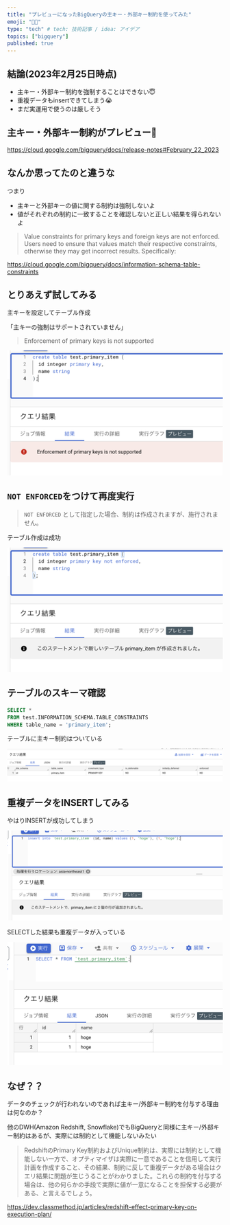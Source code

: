 ```yaml
---
title: "プレビューになったBigQueryの主キー・外部キー制約を使ってみた"
emoji: "🧑‍💻"
type: "tech" # tech: 技術記事 / idea: アイデア
topics: ["bigquery"]
published: true
---
```


## 結論(2023年2月25日時点)

- 主キー・外部キー制約を強制することはできない😇
- 重複データもinsertできてしまう😭
- まだ実運用で使うのは厳しそう

## 主キー・外部キー制約がプレビュー🎉

https://cloud.google.com/bigquery/docs/release-notes#February_22_2023

## なんか思ってたのと違うな

つまり

- 主キーと外部キーの値に関する制約は強制しないよ
- 値がそれぞれの制約に一致することを確認しないと正しい結果を得られないよ

> Value constraints for primary keys and foreign keys are not enforced. Users need to ensure that values match their respective constraints, otherwise they may get incorrect results. Specifically:

https://cloud.google.com/bigquery/docs/information-schema-table-constraints

## とりあえず試してみる

主キーを設定してテーブル作成


「主キーの強制はサポートされていません」

> Enforcement of primary keys is not supported


![](/images/articles/b777cc2c5d8817/b3351b66-4640-4327-a1f3-4febc54bc2a9.png)


## `NOT ENFORCED`をつけて再度実行

> `NOT ENFORCED` として指定した場合、制約は作成されますが、施行されません。


テーブル作成は成功

![](/images/articles/b777cc2c5d8817/bf9c8be2-4fef-4dfd-9993-20ccfa2aec0e.png)


## テーブルのスキーマ確認

```sql
SELECT *
FROM test.INFORMATION_SCHEMA.TABLE_CONSTRAINTS
WHERE table_name = 'primary_item';
```

テーブルに主キー制約はついている

![](/images/articles/b777cc2c5d8817/3d2d2009-c595-493d-83c1-8526d1546cee.png)

## 重複データをINSERTしてみる

やはりINSERTが成功してしまう

![](/images/articles/b777cc2c5d8817/bee52756-b846-498c-b117-4380502dcc19.png)


SELECTした結果も重複データが入っている

![](/images/articles/b777cc2c5d8817/661dd9c6-0757-468d-83d1-42dbeab5eff7.png)



## なぜ？？

データのチェックが行われないのであれば主キー/外部キー制約を付与する理由は何なのか？

他のDWH(Amazon Redshift, Snowflake)でもBigQueryと同様に主キー/外部キー制約はあるが、実際には制約として機能しないみたい


> RedshiftのPrimary Key制約およびUnique制約は、実際には制約として機能しない一方で、オプティマイザは実際に一意であることを信用して実行計画を作成すること、その結果、制約に反して重複データがある場合はクエリ結果に問題が生じうることがわかりました。これらの制約を付与する場合は、他の何らかの手段で実際に値が一意になることを担保する必要がある、と言えるでしょう。

https://dev.classmethod.jp/articles/redshift-effect-primary-key-on-execution-plan/